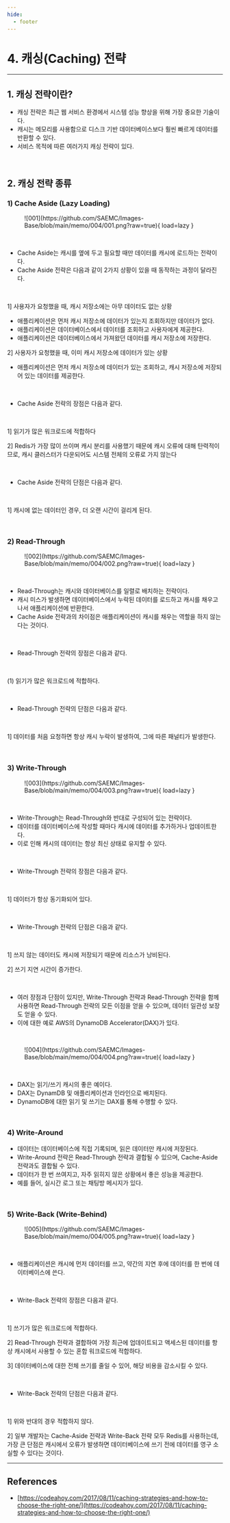 ```yaml
---
hide:
  - footer
---
```


# 4. 캐싱(Caching) 전략

---

## 1. 캐싱 전략이란?

- 캐싱 전략은 최근 웹 서비스 환경에서 시스템 성능 향상을 위해 가장 중요한 기술이다.
- 캐시는 메모리를 사용함으로 디스크 기반 데이터베이스보다 훨씬 빠르게 데이터를 반환할 수 있다.
- 서비스 목적에 따른 여러가지 캐싱 전략이 있다.

<br/>

## 2. 캐싱 전략 종류

### 1) Cache Aside (Lazy Loading)

<figure markdown>
  ![001](https://github.com/SAEMC/Images-Base/blob/main/memo/004/001.png?raw=true){ load=lazy }
</figure>

<br/>

- Cache Aside는 캐시를 옆에 두고 필요할 때만 데이터를 캐시에 로드하는 전략이다.
- Cache Aside 전략은 다음과 같이 2가지 상황이 있을 때 동작하는 과정이 달라진다.

<br/>

1] 사용자가 요청했을 때, 캐시 저장소에는 아무 데이터도 없는 상황

- 애플리케이션은 먼저 캐시 저장소에 데이터가 있는지 조회하지만 데이터가 없다.
- 애플리케이션은 데이터베이스에서 데이터를 조회하고 사용자에게 제공한다.
- 애플리케이션은 데이터베이스에서 가져왔던 데이터를 캐시 저장소에 저장한다.

2] 사용자가 요청했을 때, 이미 캐시 저장소에 데이터가 있는 상황

- 애플리케이션은 먼저 캐시 저장소에 데이터가 있는 조회하고, 캐시 저장소에 저장되어 있는 데이터를 제공한다.

<br/>

- Cache Aside 전략의 장점은 다음과 같다.

<br/>

1] 읽기가 많은 워크로드에 적합하다

2] Redis가 가장 많이 쓰이며 캐시 분리를 사용했기 때문에 캐시 오류에 대해 탄력적이므로, 캐시 클러스터가 다운되어도 시스템 전체의 오류로 가지 않는다

<br/>

- Cache Aside 전략의 단점은 다음과 같다.

<br/>

1] 캐시에 없는 데이터인 경우, 더 오랜 시간이 걸리게 된다.

<br/>

### 2) Read-Through

<figure markdown>
  ![002](https://github.com/SAEMC/Images-Base/blob/main/memo/004/002.png?raw=true){ load=lazy }
</figure>

<br/>

- Read-Through는 캐시와 데이터베이스를 일렬로 배치하는 전략이다.
- 캐시 미스가 발생하면 데이터베이스에서 누락된 데이터를 로드하고 캐시를 채우고 나서 애플리케이션에 반환한다.
- Cache Aside 전략과의 차이점은 애플리케이션이 캐시를 채우는 역할을 하지 않는다는 것이다.

<br/>

- Read-Through 전략의 장점은 다음과 같다.

<br/>

(1) 읽기가 많은 워크로드에 적합하다.

<br/>

- Read-Through 전략의 단점은 다음과 같다.

<br/>

1] 데이터를 처음 요청하면 항상 캐시 누락이 발생하여, 그에 따른 패널티가 발생한다.

<br/>

### 3) Write-Through

<figure markdown>
  ![003](https://github.com/SAEMC/Images-Base/blob/main/memo/004/003.png?raw=true){ load=lazy }
</figure>

<br/>

- Write-Through는 Read-Through와 반대로 구성되어 있는 전략이다.
- 데이터를 데이터베이스에 작성할 때마다 캐시에 데이터를 추가하거나 업데이트한다.
- 이로 인해 캐시의 데이터는 항상 최신 상태로 유지할 수 있다.

<br/>

- Write-Through 전략의 장점은 다음과 같다.

<br/>

1] 데이터가 항상 동기화되어 있다.

<br/>

- Write-Through 전략의 단점은 다음과 같다.

<br/>

1] 쓰지 않는 데이터도 캐시에 저장되기 때문에 리소스가 낭비된다.

2] 쓰기 지연 시간이 증가한다.

<br/>

- 여러 장점과 단점이 있지만, Write-Through 전략과 Read-Through 전략을 함께 사용하면 Read-Through 전략의 모든 이점을 얻을 수 있으며, 데이터 일관성 보장도 얻을 수 있다.
- 이에 대한 예로 AWS의 DynamoDB Accelerator(DAX)가 있다.

<br/>

<figure markdown>
  ![004](https://github.com/SAEMC/Images-Base/blob/main/memo/004/004.png?raw=true){ load=lazy }
</figure>

<br/>

- DAX는 읽기/쓰기 캐시의 좋은 예이다.
- DAX는 DynamDB 및 애플리케이션과 인라인으로 배치된다.
- DynamoDB에 대한 읽기 및 쓰기는 DAX를 통해 수행할 수 있다.

<br/>

### 4) Write-Around

- 데이터는 데이터베이스에 직접 기록되며, 읽은 데이터만 캐시에 저장된다.
- Write-Around 전략은 Read-Through 전략과 결합될 수 있으며, Cache-Aside 전략과도 결합될 수 있다.
- 데이터가 한 번 쓰여지고, 자주 읽히지 않은 상황에서 좋은 성능을 제공한다.
- 예를 들어, 실시간 로그 또는 채팅방 메시지가 있다.

<br/>

### 5) Write-Back (Write-Behind)

<figure markdown>
  ![005](https://github.com/SAEMC/Images-Base/blob/main/memo/004/005.png?raw=true){ load=lazy }
</figure>

<br/>

- 애플리케이션은 캐시에 먼저 데이터를 쓰고, 약간의 지연 후에 데이터를 한 번에 데이터베이스에 쓴다.

<br/>

- Write-Back 전략의 장점은 다음과 같다.

<br/>

1] 쓰기가 많은 워크로드에 적합하다.

2] Read-Through 전략과 결합하여 가장 최근에 업데이트되고 액세스된 데이터를 항 상 캐시에서 사용할 수 있는 혼합 워크로드에 적합하다.

3] 데이터베이스에 대한 전체 쓰기를 줄일 수 있어, 해당 비용을 감소시킬 수 있다.

<br/>

- Write-Back 전략의 단점은 다음과 같다.

<br/>

1] 위와 반대의 경우 적합하지 않다.

2] 일부 개발자는 Cache-Aside 전략과 Write-Back 전략 모두 Redis를 사용하는데, 가장 큰 단점은 캐시에서 오류가 발생하면 데이터베이스에 쓰기 전에 데이터를 영구 소실할 수 있다는 것이다.

---

## References

- [https://codeahoy.com/2017/08/11/caching-strategies-and-how-to-choose-the-right-one/](https://codeahoy.com/2017/08/11/caching-strategies-and-how-to-choose-the-right-one/)
